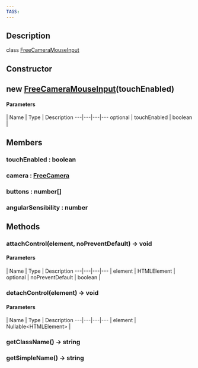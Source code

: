 ```yaml
---
TAGS:
---
```

## Description

class [FreeCameraMouseInput](/classes/3.1/FreeCameraMouseInput)



## Constructor

## new [FreeCameraMouseInput](/classes/3.1/FreeCameraMouseInput)(touchEnabled)



#### Parameters
 | Name | Type | Description
---|---|---|---
optional | touchEnabled | boolean | 

## Members

### touchEnabled : boolean


### camera : [FreeCamera](/classes/3.1/FreeCamera)


### buttons : number[]


### angularSensibility : number


## Methods

### attachControl(element, noPreventDefault) &rarr; void



#### Parameters
 | Name | Type | Description
---|---|---|---
 | element | HTMLElement | 
optional | noPreventDefault | boolean | 
### detachControl(element) &rarr; void



#### Parameters
 | Name | Type | Description
---|---|---|---
 | element | Nullable&lt;HTMLElement&gt; | 

### getClassName() &rarr; string


### getSimpleName() &rarr; string


